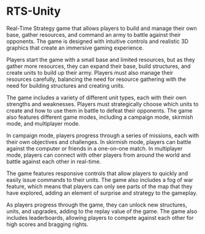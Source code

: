 # RTS-Unity
Real-Time Strategy game that allows players to build and manage their own base, gather resources, and command an army to battle against their opponents. The game is designed with intuitive controls and realistic 3D graphics that create an immersive gaming experience.

Players start the game with a small base and limited resources, but as they gather more resources, they can expand their base, build structures, and create units to build up their army. Players must also manage their resources carefully, balancing the need for resource gathering with the need for building structures and creating units.

The game includes a variety of different unit types, each with their own strengths and weaknesses. Players must strategically choose which units to create and how to use them in battle to defeat their opponents. The game also features different game modes, including a campaign mode, skirmish mode, and multiplayer mode.

In campaign mode, players progress through a series of missions, each with their own objectives and challenges. In skirmish mode, players can battle against the computer or friends in a one-on-one match. In multiplayer mode, players can connect with other players from around the world and battle against each other in real-time.

The game features responsive controls that allow players to quickly and easily issue commands to their units. The game also includes a fog of war feature, which means that players can only see parts of the map that they have explored, adding an element of surprise and strategy to the gameplay.

As players progress through the game, they can unlock new structures, units, and upgrades, adding to the replay value of the game. The game also includes leaderboards, allowing players to compete against each other for high scores and bragging rights.
